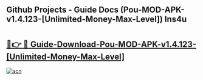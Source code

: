 ## Github Projects - Guide Docs (Pou-MOD-APK-v1.4.123-[Unlimited-Money-Max-Level]) lns4u

# <h2><a href="https://apkcomod.com?title=Pou-MOD-APK-v1.4.123-[Unlimited-Money-Max-Level]">🔗👉 🔴 Guide-Download-Pou-MOD-APK-v1.4.123-[Unlimited-Money-Max-Level] </a></h2>

[![acn](https://github.com/user-attachments/assets/0f9c940e-d8b0-45ae-aac7-cd30a18b3e1c)](https://apkcomod.com?title=Pou-MOD-APK-v1.4.123-[Unlimited-Money-Max-Level])
